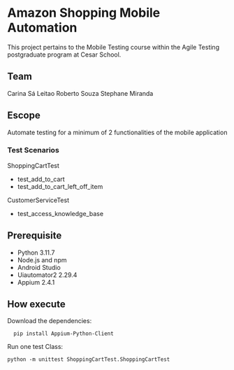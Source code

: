 # Amazon Shopping Mobile Automation

This project pertains to the Mobile Testing course within the Agile Testing postgraduate program at Cesar School.

## Team

Carina Sá Leitao
Roberto Souza
Stephane Miranda

## Escope 

Automate testing for a minimum of 2 functionalities of the mobile application

### Test Scenarios

ShoppingCartTest
- test_add_to_cart
- test_add_to_cart_left_off_item

CustomerServiceTest
- test_access_knowledge_base

## Prerequisite
 - Python 3.11.7
 - Node.js and npm
 - Android Studio
 - Uiautomator2 2.29.4
 - Appium 2.4.1

## How execute

Download the dependencies:

```shell
  pip install Appium-Python-Client
```
Run one test Class:
```shell
python -m unittest ShoppingCartTest.ShoppingCartTest
```


